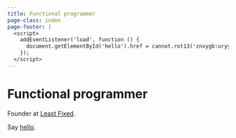 ```yaml
---
title: Functional programmer
page-class: index
page-footer: |
  <script>
    addEventListener('load', function () {
      document.getElementById('hello').href = cannot.rot13('znvygb:uryyb@zvrgrx.vb');
    });
  </script>
---
```



# Functional programmer

Founder at [Least Fixed](http://leastfixed.com/).

Say <a href="" id="hello">hello</a>.
